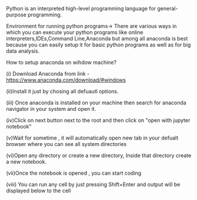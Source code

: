 Python is an interpreted high-level programming language for general-purpose programming.


Environment for running python programs-> There are various ways in which you can execute your python programs like online interpreters,IDEs,Command Line,Anaconda but among all anaconda is best because you can easily setup it for basic python programs as well as for big data analysis.


How to setup anaconda on wihdow machine?

(i) Download Anaconda from link - https://www.anaconda.com/download/#windows

(ii)Install it just by chosing all defuautl options.

(iii) Once anaconda is installed on your machine then search for anaconda navigator in your system and open it.

(iv)Click on next button next to the root and then click on "open with jupyter notebook"

(v)Wait for sometime , it will automatically open new tab in your defualt browser where you can see all system directories

(vi)Open any directory or create a new directory, Inside that directory create a new notebook.


(vii)Once the notebook is opened , you can start coding

(viii) You can run any cell by just pressing Shift+Enter and output will be displayed below to the cell



